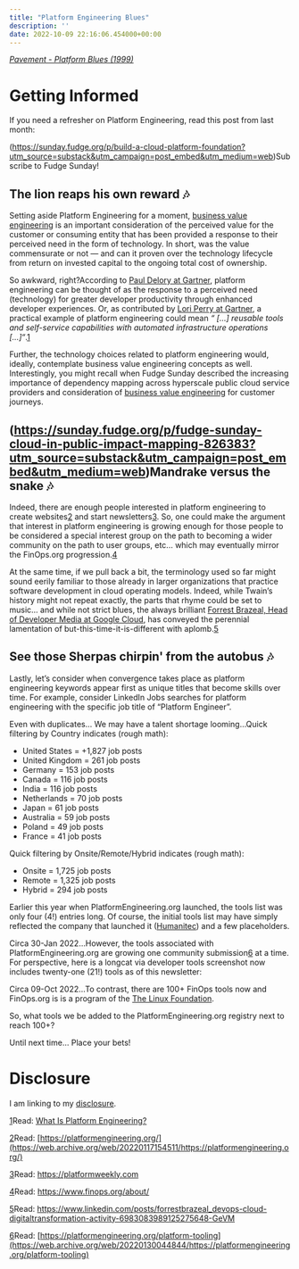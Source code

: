 ```yaml
---
title: "Platform Engineering Blues"
description: ''
date: 2022-10-09 22:16:06.454000+00:00
---
```


*[Pavement - Platform Blues (1999)](https://www.youtube.com/watch?v=Lyu7yiLaaH0)*

Getting Informed
================

If you need a refresher on Platform Engineering, read this post from last month:

(https://sunday.fudge.org/p/build-a-cloud-platform-foundation?utm_source=substack&utm_campaign=post_embed&utm_medium=web)Subscribe to Fudge Sunday!

The lion reaps his own reward 🎶
-------------------------------

Setting aside Platform Engineering for a moment, [business value engineering](https://www.youtube.com/watch?utm_campaign=Start%20the%20week%20more%20informed&utm_medium=email&utm_source=Revue%20newsletter&v=_EEJXAuryS8) is an important consideration of the perceived value for the customer or consuming entity that has been provided a response to their perceived need in the form of technology. In short, was the value commensurate or not — and can it proven over the technology lifecycle from return on invested capital to the ongoing total cost of ownership.

So awkward, right?According to [Paul Delory at Gartner](https://www.gartner.com/en/experts/paul-delory), platform engineering can be thought of as the response to a perceived need (technology) for greater developer productivity through enhanced developer experiences. Or, as contributed by [Lori Perry at Gartner](https://www.linkedin.com/in/lorilperry/), a practical example of platform engineering could mean *“ […] reusable tools and self-service capabilities with automated infrastructure operations […]“*.[1](#footnote-1)

Further, the technology choices related to platform engineering would, ideally, contemplate business value engineering concepts as well. Interestingly, you might recall when Fudge Sunday described the increasing importance of dependency mapping across hyperscale public cloud service providers and consideration of [business value engineering](https://www.youtube.com/watch?utm_campaign=Start%20the%20week%20more%20informed&utm_medium=email&utm_source=Revue%20newsletter&v=_EEJXAuryS8) for customer journeys.

(https://sunday.fudge.org/p/fudge-sunday-cloud-in-public-impact-mapping-826383?utm_source=substack&utm_campaign=post_embed&utm_medium=web)Mandrake versus the snake 🎶
---------------------------

Indeed, there are enough people interested in platform engineering to create websites[2](#footnote-2) and start newsletters[3](#footnote-3). So, one could make the argument that interest in platform engineering is growing enough for those people to be considered a special interest group on the path to becoming a wider community on the path to user groups, etc... which may eventually mirror the FinOps.org progression.[4](#footnote-4)

At the same time, if we pull back a bit, the terminology used so far might sound eerily familiar to those already in larger organizations that practice software development in cloud operating models. Indeed, while Twain’s history might not repeat exactly, the parts that rhyme could be set to music… and while not strict blues, the always brilliant [Forrest Brazeal, Head of Developer Media at Google Cloud](https://www.linkedin.com/in/forrestbrazeal/), has conveyed the perennial lamentation of but-this-time-it-is-different with aplomb.[5](#footnote-5) 

See those Sherpas chirpin' from the autobus 🎶
---------------------------------------------

Lastly, let’s consider when convergence takes place as platform engineering keywords appear first as unique titles that become skills over time. For example, consider LinkedIn Jobs searches for platform engineering with the specific job title of “Platform Engineer”.

Even with duplicates… We may have a talent shortage looming…Quick filtering by Country indicates (rough math):

* United States = +1,827 job posts
* United Kingdom = 261 job posts
* Germany = 153 job posts
* Canada = 116 job posts
* India = 116 job posts
* Netherlands = 70 job posts
* Japan = 61 job posts
* Australia = 59 job posts
* Poland = 49 job posts
* France = 41 job posts

Quick filtering by Onsite/Remote/Hybrid indicates (rough math):

* Onsite = 1,725 job posts
* Remote = 1,325 job posts
* Hybrid = 294 job posts

Earlier this year when PlatformEngineering.org launched, the tools list was only four (4!) entries long. Of course, the initial tools list may have simply reflected the company that launched it ([Humanitec](https://humanitec.com)) and a few placeholders. 

Circa 30-Jan 2022…However, the tools associated with PlatformEngineering.org are growing one community submission[6](#footnote-6) at a time. For perspective, here is a longcat via developer tools screenshot now includes twenty-one (21!) tools as of this newsletter:

Circa 09-Oct 2022…To contrast, there are 100+ FinOps tools now and FinOps.org is is a program of the [The Linux Foundation](https://linuxfoundation.org/).

So, what tools we be added to the PlatformEngineering.org registry next to reach 100+?

Until next time… Place your bets!

Disclosure
==========

I am linking to my [disclosure](https://jaycuthrell.com/disclosure/?utm_campaign=Fudge%20Sunday&utm_medium=email&utm_source=Revue%20newsletter).

[1](#footnote-anchor-1)Read: [What Is Platform Engineering?](https://www.gartner.com/en/articles/what-is-platform-engineering)

[2](#footnote-anchor-2)Read: [https://platformengineering.org/](https://web.archive.org/web/20220117154511/https://platformengineering.org/)

[3](#footnote-anchor-3)Read: <https://platformweekly.com>

[4](#footnote-anchor-4)Read: <https://www.finops.org/about/>

[5](#footnote-anchor-5)Read: <https://www.linkedin.com/posts/forrestbrazeal_devops-cloud-digitaltransformation-activity-6983083989125275648-GeVM>

[6](#footnote-anchor-6)Read: [https://platformengineering.org/platform-tooling](https://web.archive.org/web/20220130044844/https://platformengineering.org/platform-tooling)

